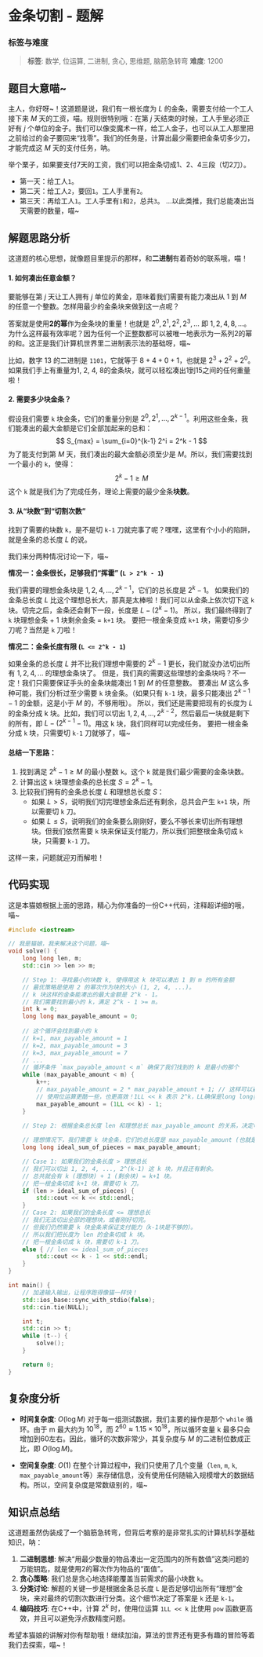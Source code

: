 # 金条切割 - 题解

### 标签与难度
> **标签**: 数学, 位运算, 二进制, 贪心, 思维题, 脑筋急转弯
> **难度**: 1200

## 题目大意喵~

主人，你好呀~！这道题是说，我们有一根长度为 $L$ 的金条，需要支付给一个工人接下来 $M$ 天的工资，喵。规则很特别哦：在第 $j$ 天结束的时候，工人手里必须正好有 $j$ 个单位的金子。我们可以像变魔术一样，给工人金子，也可以从工人那里把之前给过的金子要回来“找零”。我们的任务是，计算出最少需要把金条切多少刀，才能完成这 $M$ 天的支付任务，呐。

举个栗子，如果要支付7天的工资，我们可以把金条切成1、2、4三段（切2刀）。
- 第一天：给工人`1`。
- 第二天：给工人`2`，要回`1`。工人手里有`2`。
- 第三天：再给工人`1`。工人手里有`1`和`2`，总共`3`。
...以此类推，我们总能凑出当天需要的数量，喵~

## 解题思路分析

这道题的核心思想，就像题目里提示的那样，和**二进制**有着奇妙的联系哦，喵！

#### 1. 如何凑出任意金额？

要能够在第 $j$ 天让工人拥有 $j$ 单位的黄金，意味着我们需要有能力凑出从 $1$ 到 $M$ 的任意一个整数。怎样用最少的金条块来做到这一点呢？

答案就是使用**2的幂**作为金条块的重量！也就是 $2^0, 2^1, 2^2, 2^3, \dots$ 即 $1, 2, 4, 8, \dots$。
为什么这样最有效率呢？因为任何一个正整数都可以被唯一地表示为一系列2的幂的和。这正是我们计算机世界里二进制表示法的基础呀，喵~

比如，数字 $13$ 的二进制是 `1101`，它就等于 $8 + 4 + 0 + 1$，也就是 $2^3 + 2^2 + 2^0$。如果我们手上有重量为1, 2, 4, 8的金条块，就可以轻松凑出1到15之间的任何重量啦！

#### 2. 需要多少块金条？

假设我们需要 `k` 块金条，它们的重量分别是 $2^0, 2^1, \dots, 2^{k-1}$。利用这些金条，我们能凑出的最大金额是它们全部加起来的总和：
$$
S_{max} = \sum_{i=0}^{k-1} 2^i = 2^k - 1
$$
为了能支付到第 $M$ 天，我们凑出的最大金额必须至少是 $M$。所以，我们需要找到一个最小的 `k`，使得：
$$
2^k - 1 \ge M
$$
这个 `k` 就是我们为了完成任务，理论上需要的最少金条**块数**。

#### 3. 从“块数”到“切割次数”

找到了需要的块数 `k`，是不是切 `k-1` 刀就完事了呢？嘿嘿，这里有个小小的陷阱，就是金条的总长度 $L$ 的说。

我们来分两种情况讨论一下，喵~

**情况一：金条很长，足够我们“挥霍” (`L > 2^k - 1`)**

我们需要的理想金条块是 $1, 2, 4, \dots, 2^{k-1}$，它们的总长度是 $2^k - 1$。
如果我们的金条总长度 $L$ 比这个理想总长大，那真是太棒啦！我们可以从金条上依次切下这 `k` 块。切完之后，金条还会剩下一段，长度是 $L - (2^k - 1)$。
所以，我们最终得到了 `k` 块理想金条 + 1 块剩余金条 = `k+1` 块。
要把一根金条变成 `k+1` 块，需要切多少刀呢？当然是 `k` 刀啦！

**情况二：金条长度有限 (`L <= 2^k - 1`)**

如果金条的总长度 $L$ 并不比我们理想中需要的 $2^k-1$ 更长，我们就没办法切出所有 $1, 2, 4, \dots$ 的理想金条块了。
但是，我们真的需要这些理想的金条块吗？不一定！我们只需要保证手头的金条块能凑出 $1$ 到 $M$ 的任意整数。
要凑出 $M$ 这么多种可能，我们分析过至少需要 `k` 块金条。（如果只有 `k-1` 块，最多只能凑出 $2^{k-1}-1$ 的金额，这是小于 $M$ 的，不够用哦）。
所以，我们还是需要把现有的长度为 $L$ 的金条分成 k 块。比如，我们可以切出 $1, 2, 4, \dots, 2^{k-2}$，然后最后一块就是剩下的所有，即 $L - (2^{k-1}-1)$。用这 k 块，我们同样可以完成任务。
要把一根金条分成 `k` 块，只需要切 `k-1` 刀就够了，喵~

#### 总结一下思路：

1.  找到满足 $2^k - 1 \ge M$ 的最小整数 `k`。这个 `k` 就是我们最少需要的金条块数。
2.  计算出这 `k` 块理想金条的总长度 $S = 2^k - 1$。
3.  比较我们拥有的金条总长度 $L$ 和理想总长度 $S$：
    *   如果 $L > S$，说明我们切完理想金条后还有剩余，总共会产生 `k+1` 块，所以需要切 `k` 刀。
    *   如果 $L \le S$，说明我们的金条要么刚刚好，要么不够长来切出所有理想块。但我们依然需要 `k` 块来保证支付能力，所以我们把整根金条切成 `k` 块，只需要 `k-1` 刀。

这样一来，问题就迎刃而解啦！

## 代码实现

这是本猫娘根据上面的思路，精心为你准备的一份C++代码，注释超详细的哦，喵~

```cpp
#include <iostream>

// 我是猫娘，我来解决这个问题，喵~
void solve() {
    long long len, m;
    std::cin >> len >> m;

    // Step 1: 寻找最小的块数 k, 使得用这 k 块可以凑出 1 到 m 的所有金额
    // 最优策略是使用 2 的幂次作为块的大小 (1, 2, 4, ...)。
    // k 块这样的金条能凑出的最大金额是 2^k - 1。
    // 我们需要找到最小的 k，满足 2^k - 1 >= m。
    int k = 0;
    long long max_payable_amount = 0;
    
    // 这个循环会找到最小的 k
    // k=1, max_payable_amount = 1
    // k=2, max_payable_amount = 3
    // k=3, max_payable_amount = 7
    // ...
    // 循环条件 `max_payable_amount < m` 确保了我们找到的 k 是最小的那个
    while (max_payable_amount < m) {
        k++;
        // max_payable_amount = 2 * max_payable_amount + 1; // 这样可以避免使用pow和位移
        // 使用位运算更酷一些，也更高效！1LL << k 表示 2^k，LL确保是long long类型
        max_payable_amount = (1LL << k) - 1;
    }

    // Step 2: 根据金条总长度 len 和理想总长 max_payable_amount 的关系，决定切割次数
    
    // 理想情况下，我们需要 k 块金条，它们的总长度是 max_payable_amount (也就是 2^k - 1)。
    long long ideal_sum_of_pieces = max_payable_amount;

    // Case 1: 如果我们的金条长度 > 理想总长
    // 我们可以切出 1, 2, 4, ..., 2^(k-1) 这 k 块，并且还有剩余。
    // 总共就会有 k (理想块) + 1 (剩余块) = k+1 块。
    // 把一根金条切成 k+1 块，需要切 k 刀。
    if (len > ideal_sum_of_pieces) {
        std::cout << k << std::endl;
    } 
    // Case 2: 如果我们的金条长度 <= 理想总长
    // 我们无法切出全部的理想块，或者刚好切完。
    // 但我们仍然需要 k 块金条来保证支付能力（k-1块是不够的）。
    // 所以我们把长度为 len 的金条切成 k 块。
    // 把一根金条切成 k 块，需要切 k-1 刀。
    else { // len <= ideal_sum_of_pieces
        std::cout << k - 1 << std::endl;
    }
}

int main() {
    // 加速输入输出，让程序跑得像猫一样快！
    std::ios_base::sync_with_stdio(false);
    std::cin.tie(NULL);

    int t;
    std::cin >> t;
    while (t--) {
        solve();
    }

    return 0;
}
```

## 复杂度分析

-   **时间复杂度**: $O(\log M)$
    对于每一组测试数据，我们主要的操作是那个 `while` 循环。由于 m 最大约为 $10^{18}$，而 $2^{60} \approx 1.15 \times 10^{18}$，所以循环变量 k 最多只会增加到60左右。因此，循环的次数非常少，其复杂度与 $M$ 的二进制位数成正比，即 $O(\log M)$。

-   **空间复杂度**: $O(1)$
    在整个计算过程中，我们只使用了几个变量（`len`, `m`, `k`, `max_payable_amount`等）来存储信息，没有使用任何随输入规模增大的数据结构。所以，空间复杂度是常数级别的，喵~

## 知识点总结

这道题虽然伪装成了一个脑筋急转弯，但背后考察的是非常扎实的计算机科学基础知识，呐：

1.  **二进制思想**: 解决“用最少数量的物品凑出一定范围内的所有数值”这类问题的万能钥匙，就是使用2的幂次作为物品的“面值”。
2.  **贪心策略**: 我们总是贪心地选择能覆盖当前需求的最小块数 `k`。
3.  **分类讨论**: 解题的关键一步是根据金条总长度 `L` 是否足够切出所有“理想”金块，来对最终的切割次数进行分类。这个细节决定了答案是 `k` 还是 `k-1`。
4.  **编码技巧**: 在C++中，计算 $2^k$ 时，使用位运算 `1LL << k` 比使用 `pow` 函数更高效，并且可以避免浮点数精度问题。

希望本猫娘的讲解对你有帮助哦！继续加油，算法的世界还有更多有趣的冒险等着我们去探索，喵~！